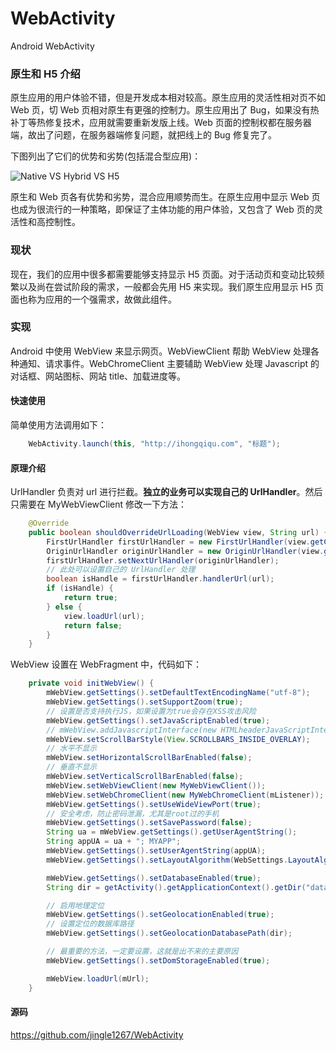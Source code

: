 # WebActivity

  Android WebActivity

### 原生和 H5 介绍

  原生应用的用户体验不错，但是开发成本相对较高。原生应用的灵活性相对页不如 Web 页，切 Web 页相对原生有更强的控制力。原生应用出了 Bug，如果没有热补丁等热修复技术，应用就需要重新发版上线。Web 页面的控制权都在服务器端，故出了问题，在服务器端修复问题，就把线上的 Bug 修复完了。

下图列出了它们的优势和劣势(包括混合型应用)：

![Native VS Hybrid VS H5](http://ihongqiqu.com/sliders/assets/images/Android-Intro/NativeVSH5.png)

  原生和 Web 页各有优势和劣势，混合应用顺势而生。在原生应用中显示 Web 页也成为很流行的一种策略，即保证了主体功能的用户体验，又包含了 Web 页的灵活性和高控制性。

### 现状

  现在，我们的应用中很多都需要能够支持显示 H5 页面。对于活动页和变动比较频繁以及尚在尝试阶段的需求，一般都会先用 H5 来实现。我们原生应用显示 H5 页面也称为应用的一个强需求，故做此组件。

### 实现

  Android 中使用 WebView 来显示网页。WebViewClient 帮助 WebView 处理各种通知、请求事件。WebChromeClient 主要辅助 WebView 处理 Javascript 的对话框、网站图标、网站 title、加载进度等。

#### 快速使用

  简单使用方法调用如下：

```java
    WebActivity.launch(this, "http://ihongqiqu.com", "标题");
```

#### 原理介绍

  UrlHandler 负责对 url 进行拦截。**独立的业务可以实现自己的 UrlHandler**。然后只需要在 MyWebViewClient 修改一下方法：

```java
    @Override
    public boolean shouldOverrideUrlLoading(WebView view, String url) {
        FirstUrlHandler firstUrlHandler = new FirstUrlHandler(view.getContext());
        OriginUrlHandler originUrlHandler = new OriginUrlHandler(view.getContext());
        firstUrlHandler.setNextUrlHandler(originUrlHandler);
        // 此处可以设置自己的 UrlHandler 处理
        boolean isHandle = firstUrlHandler.handlerUrl(url);
        if (isHandle) {
            return true;
        } else {
            view.loadUrl(url);
            return false;
        }
    }
```

  WebView 设置在 WebFragment 中，代码如下：

```java
    private void initWebView() {
        mWebView.getSettings().setDefaultTextEncodingName("utf-8");
        mWebView.getSettings().setSupportZoom(true);
        // 设置是否支持执行JS，如果设置为true会存在XSS攻击风险
        mWebView.getSettings().setJavaScriptEnabled(true);
        // mWebView.addJavascriptInterface(new HTMLheaderJavaScriptInterface(), "local_obj");
        mWebView.setScrollBarStyle(View.SCROLLBARS_INSIDE_OVERLAY);
        // 水平不显示
        mWebView.setHorizontalScrollBarEnabled(false);
        // 垂直不显示
        mWebView.setVerticalScrollBarEnabled(false);
        mWebView.setWebViewClient(new MyWebViewClient());
        mWebView.setWebChromeClient(new MyWebChromeClient(mListener));
        mWebView.getSettings().setUseWideViewPort(true);
        // 安全考虑，防止密码泄漏，尤其是root过的手机
        mWebView.getSettings().setSavePassword(false);
        String ua = mWebView.getSettings().getUserAgentString();
        String appUA = ua + "; MYAPP";
        mWebView.getSettings().setUserAgentString(appUA);
        mWebView.getSettings().setLayoutAlgorithm(WebSettings.LayoutAlgorithm.NARROW_COLUMNS);

        mWebView.getSettings().setDatabaseEnabled(true);
        String dir = getActivity().getApplicationContext().getDir("database", Context.MODE_PRIVATE).getPath();

        // 启用地理定位
        mWebView.getSettings().setGeolocationEnabled(true);
        // 设置定位的数据库路径
        mWebView.getSettings().setGeolocationDatabasePath(dir);

        // 最重要的方法，一定要设置，这就是出不来的主要原因
        mWebView.getSettings().setDomStorageEnabled(true);

        mWebView.loadUrl(mUrl);
    }
```

#### 源码

https://github.com/jingle1267/WebActivity